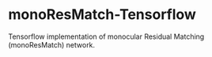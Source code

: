 # monoResMatch-Tensorflow
Tensorflow implementation of monocular Residual Matching (monoResMatch) network.
